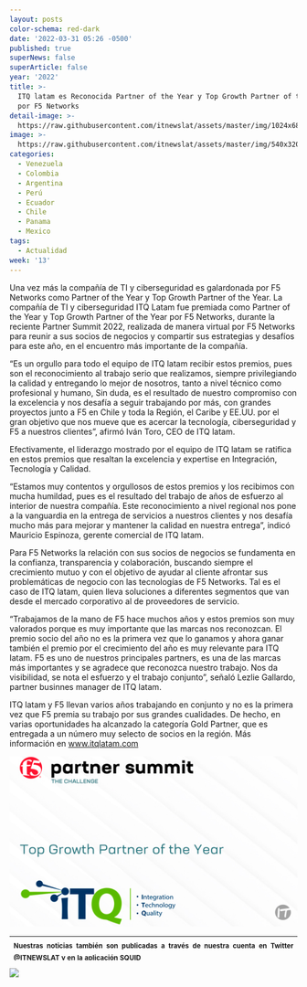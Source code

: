 ```yaml
---
layout: posts
color-schema: red-dark
date: '2022-03-31 05:26 -0500'
published: true
superNews: false
superArticle: false
year: '2022'
title: >-
  ITQ latam es Reconocida Partner of the Year y Top Growth Partner of the Year
  por F5 Networks
detail-image: >-
  https://raw.githubusercontent.com/itnewslat/assets/master/img/1024x680/itq-g.jpg
image: >-
  https://raw.githubusercontent.com/itnewslat/assets/master/img/540x320/itq-p.jpg
categories:
  - Venezuela
  - Colombia
  - Argentina
  - Perú
  - Ecuador
  - Chile
  - Panama
  - Mexico
tags:
  - Actualidad
week: '13'
---
```

Una vez más la compañía de  TI y ciberseguridad  es galardonada por F5 Networks como Partner of the Year y Top Growth Partner of the Year.
La compañía de TI y ciberseguridad ITQ Latam fue premiada como Partner of the Year y Top Growth Partner of the Year por F5 Networks, durante la reciente  Partner Summit 2022, realizada de manera virtual por F5 Networks para reunir a sus socios de negocios y compartir sus estrategias y desafíos para este año, en el encuentro más importante de la compañía.

“Es un orgullo para todo el equipo de ITQ latam recibir estos premios, pues son el reconocimiento al trabajo serio que realizamos,  siempre privilegiando la calidad y entregando lo mejor de nosotros, tanto a nivel técnico como profesional y humano, Sin duda, es el resultado de nuestro compromiso con la excelencia y nos desafía a seguir trabajando por más, con grandes proyectos junto a F5 en Chile y toda la Región, el Caribe y EE.UU. por el gran objetivo que nos mueve que es acercar la tecnología, ciberseguridad y F5 a nuestros clientes”, afirmó Iván Toro, CEO de ITQ latam. 

Efectivamente, el liderazgo mostrado por el equipo de ITQ latam se ratifica en estos premios que resaltan  la excelencia y expertise en Integración, Tecnología y Calidad.

“Estamos muy contentos y orgullosos de estos premios y los recibimos con mucha humildad, pues es el resultado del trabajo de años de esfuerzo al interior de nuestra compañía. Este reconocimiento a nivel regional nos pone a la vanguardia en la entrega de servicios a nuestros clientes y nos desafía mucho más para mejorar y mantener la calidad en nuestra entrega”, indicó Mauricio Espinoza, gerente comercial de ITQ latam.

Para F5 Networks la relación con sus socios de negocios se fundamenta en la confianza, transparencia y colaboración, buscando siempre el crecimiento mutuo y con el objetivo de ayudar al cliente afrontar sus problemáticas de negocio con las tecnologías de F5 Networks. Tal es el caso de ITQ latam, quien lleva soluciones a diferentes segmentos que van desde el mercado corporativo al de proveedores de servicio. 

 “Trabajamos de la mano de F5 hace muchos años y estos premios son muy valorados porque es muy importante que las marcas nos reconozcan. El premio socio del año no es la primera vez que lo ganamos y ahora ganar también el premio por el crecimiento del año es muy relevante para ITQ latam. F5 es uno de nuestros principales partners, es una de las marcas más importantes y se agradece que reconozca nuestro trabajo. Nos da visibilidad, se nota el esfuerzo y el trabajo conjunto”, señaló  Lezlie Gallardo, partner businnes manager de  ITQ latam.
 
ITQ latam y F5 llevan varios años trabajando en conjunto y no es la primera vez que F5 premia su trabajo por sus grandes cualidades. De hecho, en  varias oportunidades ha alcanzado la categoría Gold Partner, que es entregada a un número muy selecto de socios en la región. Más información en www.itqlatam.com 

![](https://raw.githubusercontent.com/itnewslat/assets/master/img/540x320/itq-p.jpg)

<table style="height: 42px;" width="569">
<tbody>
<tr>
<td style="text-align: justify;"><sub><strong>Nuestras noticias también son publicadas a través de nuestra cuenta en Twitter <a href="https://twitter.com/itnewslat?lang=es">@ITNEWSLAT</a> y en la aplicación <a href="https://squidapp.co/en/">SQUID</a></strong></sub></td>
</tr>
</tbody>
</table>

<img src="https://tracker.metricool.com/c3po.jpg?hash=56f88a41e39ab42c063cc51676587a04"/>
